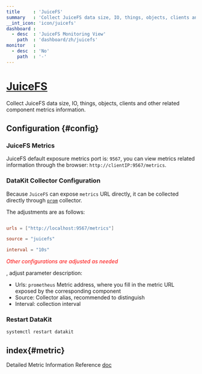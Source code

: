 ```yaml
---
title     : 'JuiceFS'
summary   : 'Collect JuiceFS data size, IO, things, objects, clients and other related component metric information'
__int_icon: 'icon/juicefs'
dashboard :
  - desc  : 'JuiceFS Monitoring View'
    path  : 'dashboard/zh/juicefs'
monitor   :
  - desc  : 'No'
    path  : '-'
---
```



<!-- markdownlint-disable MD025 -->
# [JuiceFS](https://juicefs.com/docs/zh/community/introduction/)
<!-- markdownlint-enable -->

Collect JuiceFS data size, IO, things, objects, clients and other related component metrics information.

## Configuration {#config}


### JuiceFS Metrics

JuiceFS default exposure metrics port is: `9567`, you can view metrics related information through the browser: `http://clientIP:9567/metrics`.

### DataKit Collector Configuration

Because `JuiceFS` can expose `metrics` URL directly, it can be collected directly through [`prom`](./prom.md) collector.



The adjustments are as follows:

```toml

urls = ["http://localhost:9567/metrics"]

source = "juicefs"

interval = "10s"

```

<!-- markdownlint-disable MD033 -->
<font color="red">*Other configurations are adjusted as needed*</font>
<!-- markdownlint-enable -->
, adjust parameter description:

- Urls: `prometheus` Metric address, where you fill in the metric URL exposed by the corresponding component
- Source: Collector alias, recommended to distinguish
- Interval: collection interval

### Restart DataKit

```shell
systemctl restart datakit
```

## index{#metric}

Detailed Metric Information Reference [doc](https://juicefs.com/docs/zh/community/p8s_metrics)


